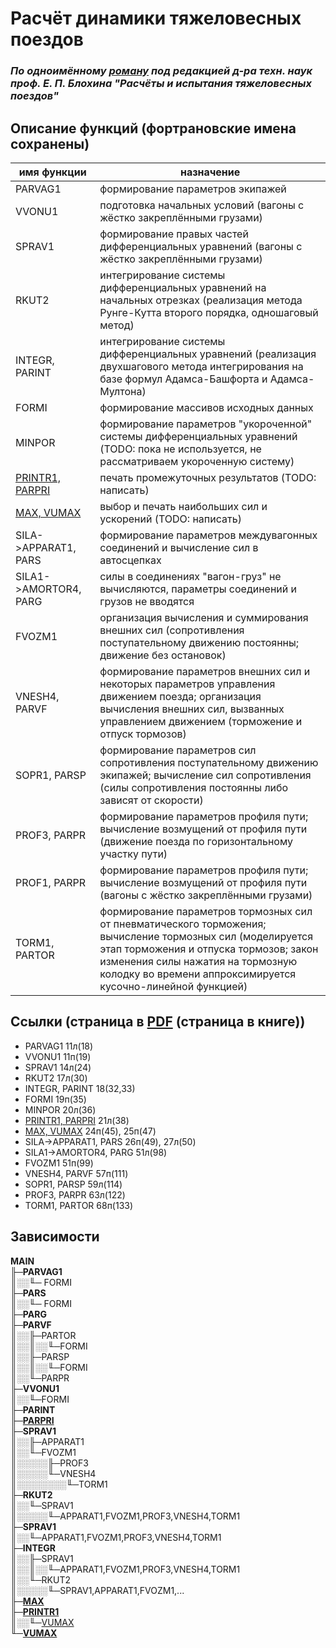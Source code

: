 # Расчёт динамики тяжеловесных поездов

### *По одноимённому [роману](/doc/blokhin.pdf) под редакцией д-ра техн. наук проф. Е. П. Блохина "Расчёты и испытания тяжеловесных поездов"*

## Описание функций (фортрановские имена сохранены)

| имя функции | назначение |
| --- | --- |
| PARVAG1 | формирование параметров экипажей |
| VVONU1 | подготовка начальных условий (вагоны с жёстко закреплёнными грузами) |
| SPRAV1 | формирование правых частей дифференциальных уравнений (вагоны с жёстко закреплёнными грузами) |
| RKUT2 | интегрирование системы дифференциальных уравнений на начальных отрезках (реализация метода Рунге-Кутта второго порядка, одношаговый метод) |
| INTEGR, PARINT | интегрирование системы дифференциальных уравнений (реализация двухшагового метода интегрирования на базе формул Адамса-Башфорта и Адамса-Мултона) |
| FORMI | формирование массивов исходных данных |
| MINPOR | формирование параметров "укороченной" системы дифференциальных уравнений (TODO: пока не используется, не рассматриваем укороченную систему) |
| [PRINTR1, PARPRI](doc/fortran/PRINTR1_and_PARPRI.jpg) | печать промежуточных результатов (TODO: написать) |
| [MAX, VUMAX](doc/fortran/MAX_and_VUMAX.jpg) | выбор и печать наибольших сил и ускорений (TODO: написать) |
| SILA->APPARAT1, PARS | формирование параметров междувагонных соединений и вычисление сил в автосцепках |
| SILA1->AMORTOR4, PARG  | силы в соединениях "вагон-груз" не вычисляются, параметры соединений и грузов не вводятся |
| FVOZM1 | организация вычисления и суммирования внешних сил (сопротивления поступательному движению постоянны; движение без остановок) |
| VNESH4, PARVF | формирование параметров внешних сил и некоторых параметров управления движением поезда; организация вычисления внешних сил, вызванных управлением движением (торможение и отпуск тормозов) |
| SOPR1, PARSP | формирование параметров сил сопротивления поступательному движению экипажей; вычисление сил сопротивления (силы сопротивления постоянны либо зависят от скорости) |
| PROF3, PARPR | формирование параметров профиля пути; вычисление возмущений от профиля пути (движение поезда по горизонтальному участку пути) |
| PROF1, PARPR | формирование параметров профиля пути; вычисление возмущений от профиля пути (вагоны с жёстко закреплёнными грузами) |
| TORM1, PARTOR | формирование параметров тормозных сил от пневматического торможения; вычисление тормозных сил (моделируется этап торможения и отпуска тормозов; закон изменения силы нажатия на тормозную колодку во времени аппроксимируется кусочно-линейной функцией) |

## Ссылки (страница в [PDF](doc/blokhin.pdf) (страница в книге))

- PARVAG1 11л(18)
- VVONU1 11п(19)
- SPRAV1 14л(24)
- RKUT2 17л(30)
- INTEGR, PARINT 18(32,33)
- FORMI 19п(35)
- MINPOR 20л(36)
- [PRINTR1, PARPRI](doc/fortran/PRINTR1_and_PARPRI.jpg) 21л(38)
- [MAX, VUMAX](doc/fortran/MAX_and_VUMAX.jpg) 24п(45), 25п(47)
- SILA->APPARAT1, PARS 26п(49), 27л(50)
- SILA1->AMORTOR4, PARG 51л(98)
- FVOZM1 51п(99)
- VNESH4, PARVF 57п(111)
- SOPR1, PARSP 59л(114)
- PROF3, PARPR 63л(122)
- TORM1, PARTOR 68п(133)

## Зависимости

**MAIN**  
&#9567;&#9472;**PARVAG1**  
&#9553;&#9617;&#9617;&#9561;&#9472; FORMI  
&#9567;&#9472;**PARS**  
&#9553;&#9617;&#9617;&#9561;&#9472; FORMI  
&#9567;&#9472;**PARG**  
&#9567;&#9472;**PARVF**  
&#9553;&#9617;&#9617;&#9567;&#9472;PARTOR  
&#9553;&#9617;&#9617;&#9553;&#9617;&#9617;&#9561;&#9472;FORMI  
&#9553;&#9617;&#9617;&#9567;&#9472;PARSP  
&#9553;&#9617;&#9617;&#9553;&#9617;&#9617;&#9561;&#9472;FORMI  
&#9553;&#9617;&#9617;&#9561;&#9472;PARPR  
&#9567;&#9472;**VVONU1**  
&#9553;&#9617;&#9617;&#9561;&#9472;FORMI  
&#9567;&#9472;**PARINT**  
&#9567;&#9472;[**PARPRI**](doc/fortran/PRINTR1_and_PARPRI.jpg)  
&#9567;&#9472;**SPRAV1**  
&#9553;&#9617;&#9617;&#9567;&#9472;APPARAT1  
&#9553;&#9617;&#9617;&#9561;&#9472;FVOZM1  
&#9553;&#9617;&#9617;&#9617;&#9617;&#9617;&#9567;&#9472;PROF3  
&#9553;&#9617;&#9617;&#9617;&#9617;&#9617;&#9561;&#9472;VNESH4  
&#9553;&#9617;&#9617;&#9617;&#9617;&#9617;&#9617;&#9617;&#9617;&#9561;&#9472;TORM1    
&#9567;&#9472;**RKUT2**  
&#9553;&#9617;&#9617;&#9561;&#9472;SPRAV1  
&#9553;&#9617;&#9617;&#9617;&#9617;&#9617;&#9561;&#9472;APPARAT1,FVOZM1,PROF3,VNESH4,TORM1  
&#9567;&#9472;**SPRAV1**  
&#9553;&#9617;&#9617;&#9561;&#9472;APPARAT1,FVOZM1,PROF3,VNESH4,TORM1  
&#9567;&#9472;**INTEGR**  
&#9553;&#9617;&#9617;&#9567;&#9472;SPRAV1  
&#9553;&#9617;&#9617;&#9553;&#9617;&#9617;&#9561;&#9472;APPARAT1,FVOZM1,PROF3,VNESH4,TORM1  
&#9553;&#9617;&#9617;&#9561;&#9472;RKUT2  
&#9553;&#9617;&#9617;&#9617;&#9617;&#9617;&#9561;&#9472;SPRAV1,APPARAT1,FVOZM1,...  
&#9567;&#9472;[**MAX**](doc/fortran/MAX_and_VUMAX.jpg)  
&#9567;&#9472;[**PRINTR1**](doc/fortran/PRINTR1_and_PARPRI.jpg)  
&#9553;&#9617;&#9617;&#9561;&#9472;[VUMAX](doc/fortran/MAX_and_VUMAX.jpg)  
&#9561;&#9472;[**VUMAX**](doc/fortran/MAX_and_VUMAX.jpg)  
